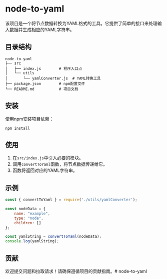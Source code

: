 # node-to-yaml

该项目是一个将节点数据转换为YAML格式的工具。它提供了简单的接口来处理输入数据并生成相应的YAML字符串。

## 目录结构

```
node-to-yaml
├── src
│   ├── index.js        # 程序入口点
│   └── utils
│       └── yamlConverter.js  # YAML转换工具
├── package.json        # npm配置文件
└── README.md           # 项目文档
```

## 安装

使用npm安装项目依赖：

```
npm install
```

## 使用

1. 在`src/index.js`中引入必要的模块。
2. 调用`convertToYaml`函数，将节点数据传递给它。
3. 函数将返回对应的YAML字符串。

## 示例

```javascript
const { convertToYaml } = require('./utils/yamlConverter');

const nodeData = {
    name: "example",
    type: "node",
    children: []
};

const yamlString = convertToYaml(nodeData);
console.log(yamlString);
```

## 贡献

欢迎提交问题和拉取请求！请确保遵循项目的贡献指南。#   n o d e - t o - y a m l  
 